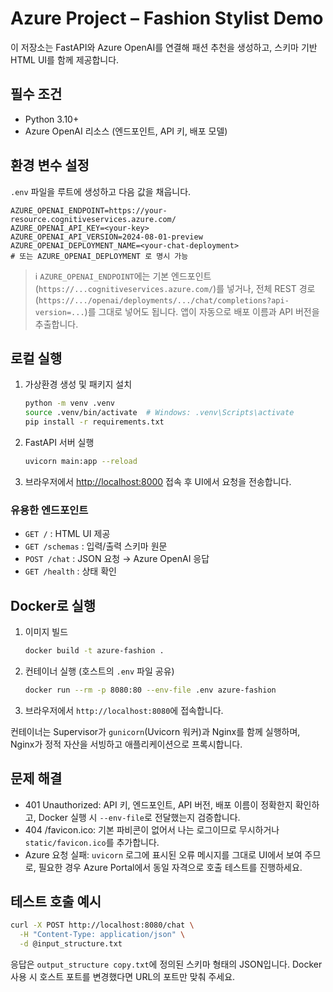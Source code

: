 # Azure Project – Fashion Stylist Demo

이 저장소는 FastAPI와 Azure OpenAI를 연결해 패션 추천을 생성하고, 스키마 기반 HTML UI를 함께 제공합니다.

## 필수 조건
- Python 3.10+
- Azure OpenAI 리소스 (엔드포인트, API 키, 배포 모델)

## 환경 변수 설정
`.env` 파일을 루트에 생성하고 다음 값을 채웁니다.

```
AZURE_OPENAI_ENDPOINT=https://your-resource.cognitiveservices.azure.com/
AZURE_OPENAI_API_KEY=<your-key>
AZURE_OPENAI_API_VERSION=2024-08-01-preview
AZURE_OPENAI_DEPLOYMENT_NAME=<your-chat-deployment>
# 또는 AZURE_OPENAI_DEPLOYMENT 로 명시 가능
```

> ℹ️ `AZURE_OPENAI_ENDPOINT`에는 기본 엔드포인트(`https://...cognitiveservices.azure.com/`)를 넣거나, 전체 REST 경로(`https://.../openai/deployments/.../chat/completions?api-version=...`)를 그대로 넣어도 됩니다. 앱이 자동으로 배포 이름과 API 버전을 추출합니다.


## 로컬 실행
1. 가상환경 생성 및 패키지 설치
   ```bash
   python -m venv .venv
   source .venv/bin/activate  # Windows: .venv\Scripts\activate
   pip install -r requirements.txt
   ```
2. FastAPI 서버 실행
   ```bash
   uvicorn main:app --reload
   ```
3. 브라우저에서 [http://localhost:8000](http://localhost:8000) 접속 후 UI에서 요청을 전송합니다.

### 유용한 엔드포인트
- `GET /` : HTML UI 제공
- `GET /schemas` : 입력/출력 스키마 원문
- `POST /chat` : JSON 요청 → Azure OpenAI 응답
- `GET /health` : 상태 확인

## Docker로 실행
1. 이미지 빌드
   ```bash
   docker build -t azure-fashion .
   ```
2. 컨테이너 실행 (호스트의 `.env` 파일 공유)
   ```bash
   docker run --rm -p 8080:80 --env-file .env azure-fashion
   ```
3. 브라우저에서 `http://localhost:8080`에 접속합니다.

컨테이너는 Supervisor가 `gunicorn`(Uvicorn 워커)과 Nginx를 함께 실행하며, Nginx가 정적 자산을 서빙하고 애플리케이션으로 프록시합니다.

## 문제 해결
- 401 Unauthorized: API 키, 엔드포인트, API 버전, 배포 이름이 정확한지 확인하고, Docker 실행 시 `--env-file`로 전달했는지 검증합니다.
- 404 /favicon.ico: 기본 파비콘이 없어서 나는 로그이므로 무시하거나 `static/favicon.ico`를 추가합니다.
- Azure 요청 실패: `uvicorn` 로그에 표시된 오류 메시지를 그대로 UI에서 보여 주므로, 필요한 경우 Azure Portal에서 동일 자격으로 호출 테스트를 진행하세요.

## 테스트 호출 예시
```bash
curl -X POST http://localhost:8080/chat \
  -H "Content-Type: application/json" \
  -d @input_structure.txt
```

응답은 `output_structure copy.txt`에 정의된 스키마 형태의 JSON입니다. Docker 사용 시 호스트 포트를 변경했다면 URL의 포트만 맞춰 주세요.
